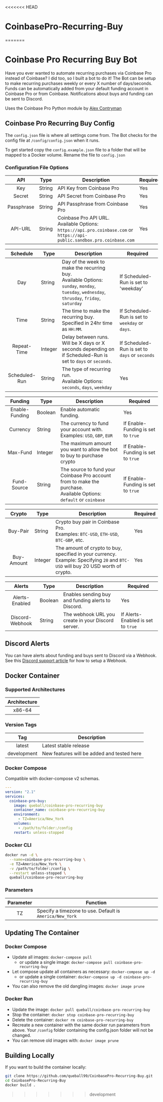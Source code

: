 <<<<<<< HEAD
# CoinbasePro-Recurring-Buy
=======
# Coinbase Pro Recurring Buy Bot

Have you ever wanted to automate recurring purchases via Coinbase Pro instead of Coinbase? I did too, so I built a bot to do it! The Bot can be setup to make recurring purchases weekly or every X number of days/seconds. Funds can be automatically added from your default funding account in Coinbase Pro or from Coinbase. Notifications about buys and funding can be sent to Discord.

Uses the Coinbase Pro Python module by [Alex Contryman](https://github.com/acontry/coinbasepro)

## Coinbase Pro Recurring Buy Config

The `config.json` file is where all settings come from. The Bot checks for the config file at `/config/config.json` when it runs.

To get started copy the `config.example.json` file to a folder that will be mapped to a Docker volume. Rename the file to `config.json`

### Configuration File Options

| API | Type | Description | Required |
| :----: | --- | --- | --- |
| Key | String | API Key from Coinbase Pro | Yes |
| Secret | String | API Secret from Coinbase Pro | Yes |
| Passphrase | String | API Passphrase from Coinbase Pro | Yes |
| API-URL | String | Coinbase Pro API URL.<br />Available Options: `https://api.pro.coinbase.com` or `https://api-public.sandbox.pro.coinbase.com` | Yes |

| Schedule | Type | Description | Required |
| :----: | --- | --- | --- |
| Day | String | Day of the week to make the recurring buy.<br />Available Options: `sunday`, `monday`, `tuesday`, `wednesday`, `thrusday`, `friday`, `saturday` | If Scheduled-Run is set to 'weekday' |
| Time | String | The time to make the recurring buy. Specified in 24hr time as `HH:MM`. | If Scheduled-Run is set to `weekday` or `days`. |
| Repeat-Time | Integer | Delay between runs. Will be X days or X seconds depending on if Scheduled-Run is set to `days` or `seconds`. | If Scheduled-Run is set to `days` or `seconds` |
| Scheduled-Run | String | The type of recurring run.<br />Available Options: `seconds`, `days`, `weekday` | Yes |

| Funding | Type | Description | Required |
| :----: | --- | --- | --- |
| Enable-Funding | Boolean | Enable automatic funding. | Yes |
| Currency | String | The currency to fund your account with.<br />Examples: `USD`, `GBP`, `EUR` | If Enable-Funding is set to `true` |
| Max-Fund | Integer | The maximum amount you want to allow the bot to buy to purchase crypto | If Enable-Funding is set to `true` |
| Fund-Source | String | The source to fund your Coinbase Pro account from to make the purchase.<br />Available Options: `default` or `coinbase` | If Enable-Funding is set to `true` |

| Crypto | Type | Description | Required |
| :----: | --- | --- | --- |
| Buy-Pair | String | Crypto buy pair in Coinbase Pro.<br />Examples: `BTC-USD`, `ETH-USD`, `BTC-GBP`, etc. | Yes |
| Buy-Amount | Integer | The amount of crypto to buy, specified in your currency.<br />Example: Specifying `20` and `BTC-USD` will buy 20 USD worth of crypto. | Yes |

| Alerts | Type | Description | Required |
| :----: | --- | --- | --- |
| Alerts-Enabled | Boolean | Enables sending buy and funding alerts to Discord. | Yes |
| Discord-Webhook | String | The webhook URL you create in your Discord server. | If Alerts-Enabled is set to `true` |

## Discord Alerts

You can have alerts about funding and buys sent to Discord via a Webhook. See this [Discord support article](https://support.discord.com/hc/en-us/articles/228383668-Intro-to-Webhooks
) for how to setup a Webhook.

## Docker Container

### Supported Architectures

| Architecture |
| :----: |
| x86-64 |

### Version Tags

| Tag | Description |
| :----: | --- |
| latest | Latest stable release |
| development | New features will be added and tested here |

### Docker Compose

Compatible with docker-compose v2 schemas.

```yaml
---
version: "2.1"
services:
  coinbase-pro-buy:
    image: queball/coinbase-pro-recurring-buy
    container_name: coinbase-pro-recurring-buy
    environment:
      - TZ=America/New_York
    volumes:
      - /path/to/folder:/config
    restart: unless-stopped
```

### Docker CLI

```bash
docker run -d \
  --name=coinbase-pro-recurring-buy \
  -e TZ=America/New_York \
  -v /path/to/folder:/config \
  --restart unless-stopped \
  queball/coinbase-pro-recurring-buy
```

### Parameters

| Parameter | Function |
| :---: | --- |
| TZ | Specify a timezone to use. Default is `America/New_York` |

## Updating The Container

### Docker Compose

* Update all images: `docker-compose pull`
  * or update a single image: `docker-compose pull coinbase-pro-recurring-buy`
* Let compose update all containers as necessary: `docker-compose up -d`
  * or update a single container: `docker-compose up -d coinbase-pro-recurring-buy`
* You can also remove the old dangling images: `docker image prune`

### Docker Run

* Update the image: `docker pull queball/coinbase-pro-recurring-buy`
* Stop the container: `docker stop coinbase-pro-recurring-buy`
* Delete the container: `docker rm coinbase-pro-recurring-buy`
* Recreate a new container with the same docker run parameters from above. Your `/config` folder containing the config.json folder will not be changed.
* You can remove old images with: `docker image prune`

## Building Locally

If you want to build the container locally:

```bash
git clone https://github.com/queball99/CoinbasePro-Recurring-Buy.git
cd CoinbasePro-Recurring-Buy
docker build .
```
>>>>>>> development
